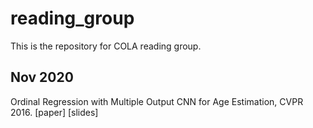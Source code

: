 # reading_group
This is the repository for COLA reading group.

## Nov 2020
Ordinal Regression with Multiple Output CNN for Age Estimation, CVPR 2016.
[paper] [slides]
